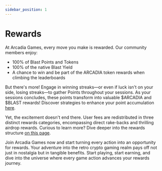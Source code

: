 ```yaml
---
sidebar_position: 1
---
```

# Rewards

At Arcadia Games, every move you make is rewarded. Our community members enjoy:

- 100% of Blast Points and Tokens
- 100% of the native Blast Yield
- A chance to win and be part of the ARCADIA token rewards when climbing the leaderboards

But there's more! Engage in winning streaks—or even if luck isn't on your side, losing streaks—to gather Points throughout your sessions. As your sessions concludes, these points transform into valuable $ARCADIA and $BLAST rewards! Discover strategies to enhance your point accumulation [here](#).

Yet, the excitement doesn't end there. User fees are redistributed in three distinct rewards categories, encompassing direct rake-backs and thrilling airdrop rewards. Curious to learn more? Dive deeper into the rewards structure [on this page](#).

Join Arcadia Games now and start turning every action into an opportunity for rewards. Your adventure into the retro crypto gaming realm pays off not just in nostalgia but in tangible benefits. Start playing, start earning, and dive into the universe where every game action advances your rewards journey.